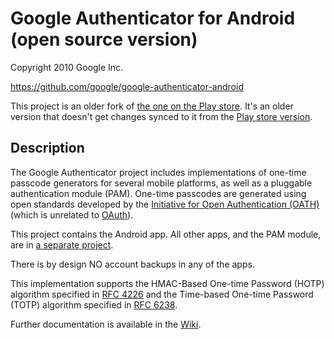 Google Authenticator for Android (open source version)
======================================================
Copyright 2010 Google Inc.

https://github.com/google/google-authenticator-android

This project is an older fork of
[the one on the Play store](https://play.google.com/store/apps/details?id=com.google.android.apps.authenticator2).
It's an older version that doesn't get changes synced to it from the
[Play store version](https://play.google.com/store/apps/details?id=com.google.android.apps.authenticator2).

Description
-----------
The Google Authenticator project includes implementations of one-time passcode
generators for several mobile platforms, as well as a pluggable authentication
module (PAM). One-time passcodes are generated using open standards developed by
the [Initiative for Open Authentication (OATH)](http://www.openauthentication.org/)
(which is unrelated to [OAuth](http://oauth.net/)).

This project contains the Android app. All other apps, and the PAM module, are in
[a separate project](https://github.com/google/google-authenticator).

There is by design NO account backups in any of the apps.

This implementation supports the HMAC-Based One-time Password (HOTP) algorithm
specified in [RFC 4226](https://tools.ietf.org/html/rfc4226) and the Time-based
One-time Password (TOTP) algorithm specified in [RFC 6238](https://tools.ietf.org/html/rfc6238).

Further documentation is available in the [Wiki](https://github.com/google/google-authenticator/wiki).
